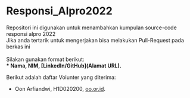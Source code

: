# Responsi_Alpro2022
Repositori ini digunakan untuk menambahkan kumpulan source-code responsi alpro 2022 <br>
Jika anda tertarik untuk mengerjakan bisa melakukan Pull-Request pada berkas ini 
<br>
<br>
Silakan gunakan format berikut:<br>
**\* Nama, NIM, [LinkedIn/GitHub](Alamat URL).**  

Berikut adalah daftar Volunter yang diterima:
* Oon Arfiandwi, H1D020200, [oo.or.id](https://oo.or.id).

